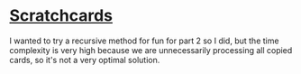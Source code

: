 # [Scratchcards](https://adventofcode.com/2023/day/4)

I wanted to try a recursive method for fun for part 2 so I did, but the time complexity is very high because we are unnecessarily processing all copied cards, so it's not a very optimal solution.

